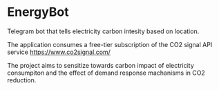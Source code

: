 # EnergyBot

Telegram bot that tells electricity carbon intesity based on location.

The application consumes a free-tier subscription of the CO2 signal API service
https://www.co2signal.com/

The project aims to sensitize towards carbon impact of electricity consumpiton and the effect of demand response machanisms in CO2 reduction.
